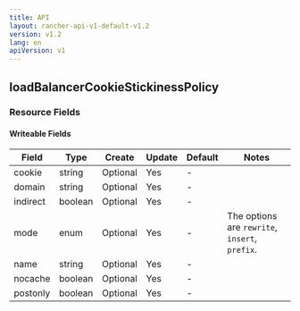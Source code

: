 ```yaml
---
title: API
layout: rancher-api-v1-default-v1.2
version: v1.2
lang: en
apiVersion: v1
---
```


## loadBalancerCookieStickinessPolicy



### Resource Fields

#### Writeable Fields

Field | Type | Create | Update | Default | Notes
---|---|---|---|---|---
cookie | string | Optional | Yes | - | 
domain | string | Optional | Yes | - | 
indirect | boolean | Optional | Yes | - | 
mode | enum | Optional | Yes | - | The options are `rewrite`, `insert`, `prefix`.
name | string | Optional | Yes | - | 
nocache | boolean | Optional | Yes | - | 
postonly | boolean | Optional | Yes | - | 



<br>
